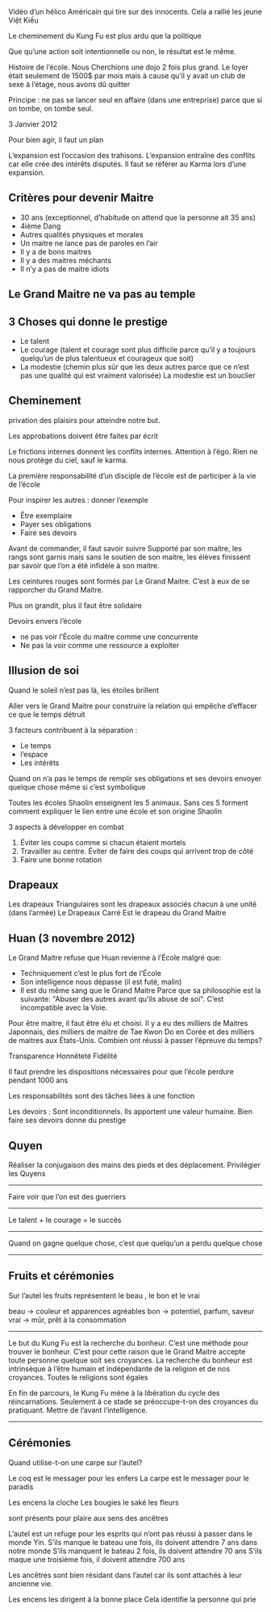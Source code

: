 Vidéo d’un hélico Américain qui tire sur des innocents. Cela a rallié les jeune Việt Kiều

Le cheminement du Kung Fu est plus ardu que la politique

Que qu’une action soit intentionnelle ou non, le résultat est le même.

Histoire de l’école. Nous Cherchions une dojo 2 fois plus grand. Le loyer était seulement de 1500$ par mois mais à cause qu’il y avait un club de sexe à l’étage, nous avons dû quitter

Principe : ne pas se lancer seul en affaire (dans une entreprise) parce que si on tombe, on tombe seul.

3 Janvier 2012

Pour bien agir, il faut un plan

L’expansion est l’occasion des trahisons. L’expansion entraîne des conflits car elle crée des intérêts disputés. Il faut se référer au Karma lors d’une expansion. 

## Critères pour devenir Maitre
- 30 ans (exceptionnel, d’habitude on attend que la personne ait 35 ans)
- 4ième Dang
- Autres qualités physiques et morales
- Un maitre ne lance pas de paroles en l’air
- Il y a de bons maitres
- Il y a des maitres méchants
- Il n’y a pas de maitre idiots

## Le Grand Maitre ne va pas au temple

## 3 Choses qui donne le prestige
- Le talent
- Le courage (talent et courage sont plus difficile parce qu’il y a toujours quelqu’un de plus talentueux et courageux que soit)
- La modestie (chemin plus sûr que les deux autres parce que ce n’est pas une qualité qui est vraiment valorisée) La modestie est un bouclier

## Cheminement

privation des plaisirs pour atteindre notre but.

Les approbations doivent être faites par écrit


Le frictions internes donnent les  conflits internes. Attention à l’égo. 
Rien ne nous protège du ciel, sauf le karma.


La première responsabilité d’un disciple de l’école est de participer à la vie de l’école

Pour inspirer les autres : donner l’exemple 
- Être exemplaire
- Payer ses obligations
- Faire ses devoirs

Avant de commander, il faut savoir suivre
Supporté par son maitre, les rangs sont garnis mais sans le soutien de son maitre, les élèves finissent par savoir que l’on a été infidèle à son maitre.


Les ceintures rouges sont formés par Le Grand Maitre. C’est à eux de se rapporcher du Grand Maitre.

Plus on grandit, plus il faut être solidaire

Devoirs envers l’école
- ne pas voir l’École du maitre comme une concurrente
- Ne pas la voir comme une ressource a exploiter

## Illusion de soi 
Quand le soleil n’est pas là, les étoiles brillent

Aller vers le Grand Maitre pour construire la relation qui empêche d’effacer ce que le temps détruit

3 facteurs contribuent à la séparation :
- Le temps
- l’espace
- Les intérêts

Quand on n’a pas le temps de remplir ses obligations et ses devoirs envoyer quelque chose même si c’est symbolique


Toutes les écoles Shaolin enseignent les 5 animaux. Sans ces 5 forment comment expliquer le lien entre une école et son origine Shaolin

3 aspects à développer en combat
1. Éviter les coups comme si chacun étaient mortels
2. Travailler au centre. Éviter de faire des coups qui arrivent trop de côté
3. Faire une bonne rotation

## Drapeaux
Les drapeaux Triangulaires sont les drapeaux associés chacun à une unité (dans l’armée)
Le Drapeaux Carré Est le drapeau du Grand Maitre

## Huan (3 novembre 2012)
Le Grand Maitre refuse que Huan revienne à l’École malgré que:
- Techniquement c’est le plus fort de l’École
- Son intelligence nous dépasse (il est futé, malin)
- Il est du même sang que le Grand Maitre
Parce que sa philosophie est la suivante: "Abuser des autres avant qu’ils abuse de soi". C’est incompatible avec la Voie.

Pour être maitre, il faut être élu et choisi.
Il y a eu des milliers de Maitres Japonnais, des milliers de maitre de Tae Kwon Do  en Corée et des milliers de maitres aux États-Unis. Combien ont réussi à passer l’épreuve du temps?

Transparence
Honnêteté
Fidélité

Il faut prendre les dispositions nécessaires pour que l’école perdure pendant 1000 ans

Les responsabilités  sont des tâches liées à une fonction

Les devoirs : Sont inconditionnels. Ils apportent une valeur humaine. Bien faire ses devoirs donne du prestige

## Quyen
Réaliser la conjugaison des mains des pieds et des déplacement. Privilégier les Quyens

---
Faire voir que l’on est des guerriers

---

Le talent + le courage = le succès

---
Quand on gagne quelque chose, c’est que quelqu’un a perdu quelque chose

---

## Fruits et cérémonies
Sur l’autel  les fruits représentent le beau , le bon et le vrai

beau -> couleur et apparences agréables
bon -> potentiel, parfum, saveur
vrai -> mûr, prêt à la consommation

---

Le but du Kung Fu est la recherche du bonheur. C’est une méthode pour trouver le bonheur. C’est pour cette raison que le Grand Maitre accepte toute personne quelque soit ses croyances. La recherche du bonheur est intrinsèque à l’être humain et indépendante de la religion et de nos croyances. Toutes le religions sont égales

En fin de parcours, le Kung Fu mène à la libération du cycle des réincarnations. Seulement à ce stade se préoccupe-t-on des croyances du pratiquant.
Mettre de l’avant l’intelligence.

---

## Cérémonies
Quand utilise-t-on une carpe sur l’autel?

Le coq est le messager pour les enfers
La carpe est le messager pour le paradis

Les encens
la cloche
Les bougies
le saké
les fleurs 

sont présents pour plaire aux sens des ancêtres

L’autel est un refuge pour les esprits qui n’ont pas réussi à passer dans le monde Yin.
S’ils manque le bateau une fois, ils doivent attendre 7 ans dans notre monde
S’ils manquent le bateau 2 fois, ils doivent attendre 70 ans 
S’ils maque une troisième fois, il doivent attendre 700 ans

Les ancêtres sont bien résidant dans l’autel car ils sont attachés à leur ancienne vie.

Les encens les dirigent à la bonne place
Cela identifie la personne qui prie

